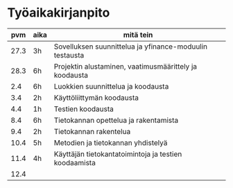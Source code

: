 # Työaikakirjanpito
|pvm| aika | mitä tein|
|---|---|---|
|27.3|  3h | Sovelluksen suunnittelua ja yfinance-moduulin testausta |
|28.3|  6h | Projektin alustaminen, vaatimusmäärittely ja koodausta |
|2.4 |  6h | Luokkien suunnittelua ja koodausta |
|3.4 |  2h | Käyttöliittymän koodausta |
|4.4 |  1h | Testien koodausta |
|8.4 |  6h | Tietokannan opettelua ja rakentamista |
|9.4 |  2h | Tietokannan rakentelua |
|10.4| 5h | Metodien ja tietokannan yhdistelyä |
|11.4| 4h | Käyttäjän tietokantatoimintoja ja testien koodaamista |
|12.4| 

